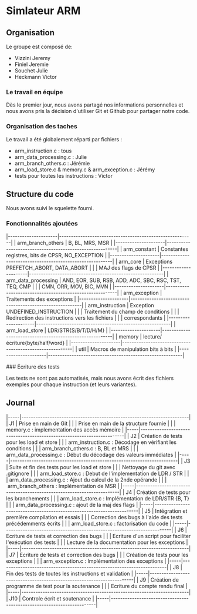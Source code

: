 # Simlateur ARM

## Organisation

Le groupe est composé de:
- Vizzini Jeremy
- Finiel Jeremie
- Souchet Julie
- Heckmann Victor

### Le travail en équipe

Dès le premier jour, nous avons partagé nos informations personnelles et nous avons pris la décision d'utiliser Git et Github pour partager notre code.

### Organisation des taches

Le travail a été globalement réparti par fichiers :
- arm_instruction.c : tous
- arm_data_processing.c : Julie 
- arm_branch_others.c : Jérémie
- arm_load_store.c & memory.c & arm_exception.c : Jérémy
- tests pour toutes les instructions : Victor

## Structure du code

Nous avons suivi le squelette fourni.

### Fonctionnalités ajoutées
|---------------------|---------------------------------------------------------|
| arm_branch_others   | B, BL, MRS, MSR                                         |
|---------------------|---------------------------------------------------------|
| arm_constant        | Constantes registres, bits de CPSR, NO_EXCEPTION        | 
|---------------------|---------------------------------------------------------|
| arm_core            | Exceptions PREFETCH_ABORT, DATA_ABORT                   |
|                     | MAJ des flags de CPSR                                   |
|---------------------|---------------------------------------------------------|
| arm_data_processing | AND, EOR, SUB, RSB, ADD, ADC, SBC, RSC, TST, TEQ, CMP   |
|                     | CMN, ORR, MOV, BIC, MVN                                 |
|---------------------|---------------------------------------------------------|
| arm_exception       | Traitements des exceptions                              |
|---------------------|---------------------------------------------------------|
| arm_instruction     | Exception UNDEFINED_INSTRUCTION                         |
|                     | Traitement du champ de conditions                       |
|                     | Redirection des instructions vers les fichiers          |
|                     | correspondants                                          |
|---------------------|---------------------------------------------------------|
| arm_load_store      | LDR/STR{S/B/T/D/H/M}                                    |
|---------------------|---------------------------------------------------------|
| memory              | lecture/écriture{byte/half/word}                        |
|---------------------|---------------------------------------------------------|
| util                | Macros de manipulation bits à bits                      |
|---------------------|---------------------------------------------------------|

### Ecriture des tests

Les tests ne sont pas automatisés, mais nous avons écrit des fichiers exemples pour chaque instruction (et leurs variantes). 

## Journal

|-----|-----------------------------------------------------------------------|
| J1  | Prise en main de Git                                                  |
|     | Prise en main de la structure fournie                                 |
|     | memory.c : implementation des accès mémoire                           |
|-----|-----------------------------------------------------------------------|
| J2  | Création de tests pour les load et store                              |
|     | arm_instruction.c     : Décodage en vérifiant les conditions          |
|     | arm_branch_others.c   : B, BL et MRS                                  |
|     | arm_data_processing.c : Début du décodage des valeurs immédiates      |
|-----|-----------------------------------------------------------------------|
| J3  | Suite et fin des tests pour les load et store                         |
|     | Nettoyage du git avec .gitignore                                      |
|     | arm_load_store.c      : Debut de l'implementation de LDR / STR        |
|     | arm_data_processing.c : Ajout du calcul de la 2nde opérande           |
|     | arm_branch_others     : Implémentation de MSR                         |
|-----|-----------------------------------------------------------------------|
| J4  | Création de tests pour les branchements                               |
|     | arm_load_store.c      : Implémentation de LDR/STR {B, T}              |
|     | arm_data_processing.c : ajout de la maj des flags                     |
|-----|-----------------------------------------------------------------------|
| J5  | Intégration et première compilation et essais                         |
|     | Correction des bugs à l'aide des tests précédemments écrits           |
|     | arm_load_store.c      : factorisation du code                         |
|-----|-----------------------------------------------------------------------|
| J6  | Ecriture de tests et correction des bugs                              |
|     | Ecriture d'un script pour faciliter l'exécution des tests             |
|     | Lecture de la documentation pour les exceptions                       |
|-----|-----------------------------------------------------------------------|
| J7  | Ecriture de tests et correction des bugs                              |
|     | Création de tests pour les exceptions                                 |
|     | arm_exception.c : Implémentation des exceptions                       |
|-----|-----------------------------------------------------------------------|
| J8  | Fin des tests de toutes les instructions et validation                |
|-----|-----------------------------------------------------------------------|
| J9  | Création de programme de test pour la soutenance                      |
|     | Ecriture du compte rendu final                                        |
|-----|-----------------------------------------------------------------------|
| J10 | Controle écrit et soutenance                                          |
|-----|-----------------------------------------------------------------------|

